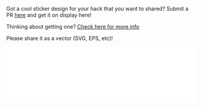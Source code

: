 Got a cool sticker design for your hack that you want to shared? Submit a PR [here](https://github.com/Hackathons-UK/hexbin) and get it on display here!

Thinking about getting one? [Check here for more info](/organise/before/stash_and_swag)

Please share it as a vector (SVG, EPS, etc)!
<style>
#stickerframe {
    width: 100%;
    min-width: 100%;
    position: relative;
}
</style>

<iframe src="/art/hexbin/stickers.html" frameborder="0" id="stickerframe" scrolling="no" style="border: none; width: 100%" ></iframe>

<script type="text/javascript" src="https://cdnjs.cloudflare.com/ajax/libs/iframe-resizer/4.2.8/iframeResizer.min.js"></script>

<script>

    
	document.addEventListener("DOMContentLoaded", function(event) {

		iFrameResize({heightCalculationMethod: 'lowestElement'});
    	document.getElementById('stickerframe').contentWindow.location.reload();

	});
	
</script>
